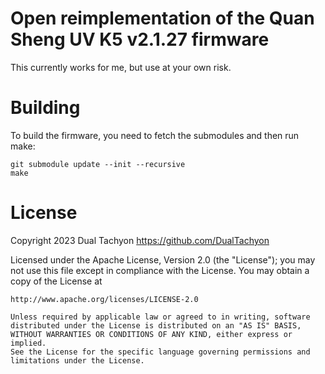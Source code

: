 # Open reimplementation of the Quan Sheng UV K5 v2.1.27 firmware

This currently works for me, but use at your own risk.


# Building

To build the firmware, you need to fetch the submodules and then run make:
```
git submodule update --init --recursive
make
```

# License

Copyright 2023 Dual Tachyon
https://github.com/DualTachyon

Licensed under the Apache License, Version 2.0 (the "License");
you may not use this file except in compliance with the License.
You may obtain a copy of the License at

    http://www.apache.org/licenses/LICENSE-2.0

    Unless required by applicable law or agreed to in writing, software
    distributed under the License is distributed on an "AS IS" BASIS,
    WITHOUT WARRANTIES OR CONDITIONS OF ANY KIND, either express or implied.
    See the License for the specific language governing permissions and
    limitations under the License.

